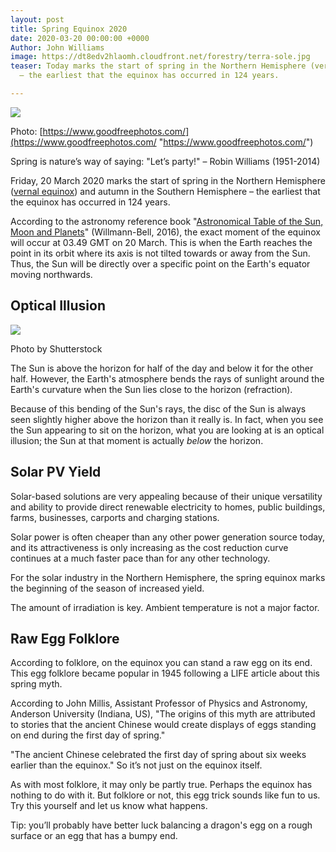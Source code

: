 ```yaml
---
layout: post
title: Spring Equinox 2020
date: 2020-03-20 00:00:00 +0000
Author: John Williams
image: https://dt8edv2hlaomh.cloudfront.net/forestry/terra-sole.jpg
teaser: Today marks the start of spring in the Northern Hemisphere (vernal equinox)
  – the earliest that the equinox has occurred in 124 years.

---
```

![](https://dt8edv2hlaomh.cloudfront.net/forestry/terra-sole.jpg)

Photo: [https://www.goodfreephotos.com/](https://www.goodfreephotos.com/ "https://www.goodfreephotos.com/")

Spring is nature’s way of saying: "Let’s party!" – Robin Williams (1951-2014)

Friday, 20 March 2020 marks the start of spring in the Northern Hemisphere ([vernal equinox](https://www.livescience.com/24728-spring.html)) and autumn in the Southern Hemisphere – the earliest that the equinox has occurred in 124 years.

According to the astronomy reference book "[Astronomical Table of the Sun, Moon and Planets](https://www.amazon.com/dp/1942675038)" (Willmann-Bell, 2016), the exact moment of the equinox will occur at 03.49 GMT on 20 March. This is when the Earth reaches the point in its orbit where its axis is not tilted towards or away from the Sun. Thus, the Sun will be directly over a specific point on the Earth's equator moving northwards.

## Optical Illusion

![](https://dt8edv2hlaomh.cloudfront.net/forestry/equinox.jpg)

Photo by Shutterstock

The Sun is above the horizon for half of the day and below it for the other half. However, the Earth's atmosphere bends the rays of sunlight around the Earth's curvature when the Sun lies close to the horizon (refraction).

Because of this bending of the Sun's rays, the disc of the Sun is always seen slightly higher above the horizon than it really is. In fact, when you see the Sun appearing to sit on the horizon, what you are looking at is an optical illusion; the Sun at that moment is actually _below_ the horizon.

## Solar PV Yield

Solar-based solutions are very appealing because of their unique versatility and ability to provide direct renewable electricity to homes, public buildings, farms, businesses, carports and charging stations.

Solar power is often cheaper than any other power generation source today, and its attractiveness is only increasing as the cost reduction curve continues at a much faster pace than for any other technology.

For the solar industry in the Northern Hemisphere, the spring equinox marks the beginning of the season of increased yield.

The amount of irradiation is key. Ambient temperature is not a major factor.

## Raw Egg Folklore

According to folklore, on the equinox you can stand a raw egg on its end. This egg folklore became popular in 1945 following a LIFE article about this spring myth.

According to John Millis, Assistant Professor of Physics and Astronomy, Anderson University (Indiana, US), "The origins of this myth are attributed to stories that the ancient Chinese would create displays of eggs standing on end during the first day of spring."

"The ancient Chinese celebrated the first day of spring about six weeks earlier than the equinox." So it’s not just on the equinox itself.

As with most folklore, it may only be partly true. Perhaps the equinox has nothing to do with it. But folklore or not, this egg trick sounds like fun to us. Try this yourself and let us know what happens.

Tip: you’ll probably have better luck balancing a dragon's egg on a rough surface or an egg that has a bumpy end.